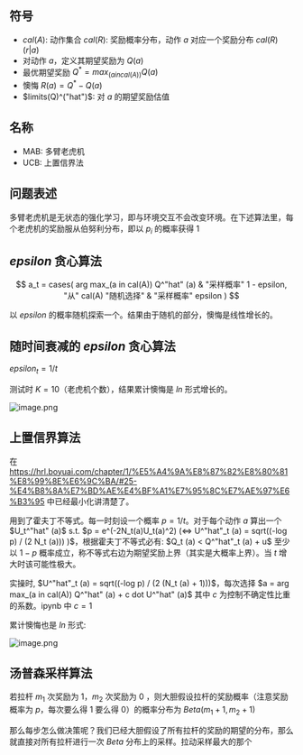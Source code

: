 ## 符号

- $cal(A)$: 动作集合 $cal(R)$: 奖励概率分布，动作 $a$ 对应一个奖励分布 $cal(R)(r | a)$
- 对动作 $a$，定义其期望奖励为 $Q(a)$
- 最优期望奖励 $Q^* = max_(a in cal(A)) Q(a)$
- 懊悔 $R(a) = Q^* - Q(a)$
- $limits(Q)^("hat")$: 对 $a$ 的期望奖励估值

## 名称

- MAB: 多臂老虎机
- UCB: 上置信界法

## 问题表述

多臂老虎机是无状态的强化学习，即与环境交互不会改变环境。在下述算法里，每个老虎机的奖励服从伯努利分布，即以 $p_i$ 的概率获得 $1$

## $epsilon$ 贪心算法

$$
a_t = cases(
  arg max_(a in cal(A)) Q^"hat" (a) & "采样概率"  1 - epsilon,
  "从" cal(A) "随机选择" & "采样概率" epsilon
)
$$

以  $epsilon$ 的概率随机探索一个。结果由于随机的部分，懊悔是线性增长的。

## 随时间衰减的 $epsilon$ 贪心算法

$epsilon_t = 1 / t$

测试时 $K = 10$（老虎机个数），结果累计懊悔是 $ln$ 形式增长的。

![image.png](https://how-to-1258460161.cos.ap-shanghai.myqcloud.com/how-to/20240926210423.webp)

## 上置信界算法

在 https://hrl.boyuai.com/chapter/1/%E5%A4%9A%E8%87%82%E8%80%81%E8%99%8E%E6%9C%BA/#25-%E4%B8%8A%E7%BD%AE%E4%BF%A1%E7%95%8C%E7%AE%97%E6%B3%95 中已经最小化讲清楚了。

用到了霍夫丁不等式。每一时刻设一个概率 $p = 1 / t$。对于每个动作 $a$ 算出一个 $U_t^"hat" (a)$ s.t. $p = e^(-2N_t(a)U_t(a)^2) (<=> U^"hat"_t (a) = sqrt((-log p) / (2 N_t (a))) )$，根据霍夫丁不等式必有: $Q_t (a) < Q^"hat"_t (a) + u$ 至少以 $1 - p$ 概率成立，称不等式右边为期望奖励上界（其实是大概率上界）。当 $t$ 增大时该可能性极大。

实操时, $U^"hat"_t (a) = sqrt((-log p) / (2 (N_t (a) + 1)))$，每次选择 $a = arg max_(a in cal(A)) Q^"hat" (a) + c dot U^"hat" (a)$  其中 $c$ 为控制不确定性比重的系数。ipynb 中 $c = 1$

累计懊悔也是 $ln$ 形式:

![image.png](https://how-to-1258460161.cos.ap-shanghai.myqcloud.com/how-to/20240926211431.webp)

## 汤普森采样算法

若拉杆 $m_1$ 次奖励为 $1$，$m_2$ 次奖励为 $0$ ，则大胆假设拉杆的奖励概率（注意奖励概率为 $p$，每次要么得 $1$ 要么得 $0$）的概率分布为 $Beta(m_1 + 1, m_2 + 1)$

那么每步怎么做决策呢？我们已经大胆假设了所有拉杆的奖励的期望的分布，那么就直接对所有拉杆进行一次 $Beta$ 分布上的采样。拉动采样最大的那个
